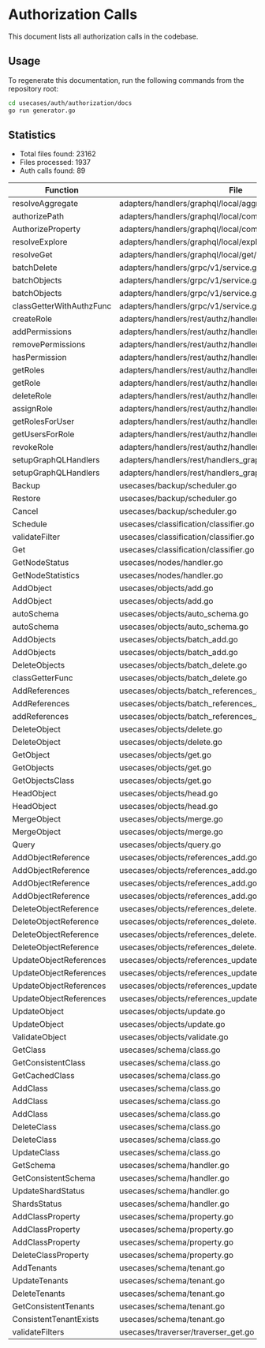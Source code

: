 # Authorization Calls
This document lists all authorization calls in the codebase.
## Usage
To regenerate this documentation, run the following commands from the repository root:
```bash
cd usecases/auth/authorization/docs
go run generator.go
```
## Statistics
- Total files found: 23162
- Files processed: 1937
- Auth calls found: 89

| Function | File | Verb | Resource |
|----------|------|------|-----------|
| resolveAggregate | adapters/handlers/graphql/local/aggregate/resolver.go | READ | ShardsData |
| authorizePath | adapters/handlers/graphql/local/common_filters/authz.go | READ | CollectionsData |
| AuthorizeProperty | adapters/handlers/graphql/local/common_filters/authz.go | READ | CollectionsData |
| resolveExplore | adapters/handlers/graphql/local/explore/concepts_resolver.go | READ | CollectionsData |
| resolveGet | adapters/handlers/graphql/local/get/class_builder_fields.go | READ | ShardsData |
| batchDelete | adapters/handlers/grpc/v1/service.go | DELETE | ShardsData |
| batchObjects | adapters/handlers/grpc/v1/service.go | UPDATE | ShardsData |
| batchObjects | adapters/handlers/grpc/v1/service.go | CREATE | ShardsData |
| classGetterWithAuthzFunc | adapters/handlers/grpc/v1/service.go | READ | Collections |
| createRole | adapters/handlers/rest/authz/handlers_authz.go | CREATE | Roles |
| addPermissions | adapters/handlers/rest/authz/handlers_authz.go | UPDATE | Roles |
| removePermissions | adapters/handlers/rest/authz/handlers_authz.go | UPDATE | Roles |
| hasPermission | adapters/handlers/rest/authz/handlers_authz.go | READ | Roles |
| getRoles | adapters/handlers/rest/authz/handlers_authz.go | READ | Roles |
| getRole | adapters/handlers/rest/authz/handlers_authz.go | READ | Roles |
| deleteRole | adapters/handlers/rest/authz/handlers_authz.go | DELETE | Roles |
| assignRole | adapters/handlers/rest/authz/handlers_authz.go | UPDATE | Roles |
| getRolesForUser | adapters/handlers/rest/authz/handlers_authz.go | READ | Roles |
| getUsersForRole | adapters/handlers/rest/authz/handlers_authz.go | READ | Roles |
| revokeRole | adapters/handlers/rest/authz/handlers_authz.go | UPDATE | Roles |
| setupGraphQLHandlers | adapters/handlers/rest/handlers_graphql.go | READ | CollectionsMetadata |
| setupGraphQLHandlers | adapters/handlers/rest/handlers_graphql.go | READ | Collections |
| Backup | usecases/backup/scheduler.go | CREATE | Backups |
| Restore | usecases/backup/scheduler.go | CREATE | Backups |
| Cancel | usecases/backup/scheduler.go | DELETE | Backups |
| Schedule | usecases/classification/classifier.go | UPDATE | CollectionsMetadata |
| validateFilter | usecases/classification/classifier.go | READ | CollectionsMetadata |
| Get | usecases/classification/classifier.go | READ | CollectionsMetadata |
| GetNodeStatus | usecases/nodes/handler.go | READ | Nodes |
| GetNodeStatistics | usecases/nodes/handler.go | READ | Cluster |
| AddObject | usecases/objects/add.go | CREATE | ShardsData |
| AddObject | usecases/objects/add.go | READ | CollectionsMetadata |
| autoSchema | usecases/objects/auto_schema.go | CREATE | CollectionsMetadata |
| autoSchema | usecases/objects/auto_schema.go | UPDATE | CollectionsMetadata |
| AddObjects | usecases/objects/batch_add.go | UPDATE | ShardsData |
| AddObjects | usecases/objects/batch_add.go | CREATE | ShardsData |
| DeleteObjects | usecases/objects/batch_delete.go | DELETE | ShardsData |
| classGetterFunc | usecases/objects/batch_delete.go | READ | Collections |
| AddReferences | usecases/objects/batch_references_add.go | UPDATE | pathsData |
| AddReferences | usecases/objects/batch_references_add.go | READ | pathsMetadata |
| addReferences | usecases/objects/batch_references_add.go | READ | mtTargetPaths |
| DeleteObject | usecases/objects/delete.go | DELETE | Objects |
| DeleteObject | usecases/objects/delete.go | READ | CollectionsMetadata |
| GetObject | usecases/objects/get.go | READ | Objects |
| GetObjects | usecases/objects/get.go | READ | Objects |
| GetObjectsClass | usecases/objects/get.go | READ | Objects |
| HeadObject | usecases/objects/head.go | READ | Objects |
| HeadObject | usecases/objects/head.go | READ | CollectionsMetadata |
| MergeObject | usecases/objects/merge.go | UPDATE | Objects |
| MergeObject | usecases/objects/merge.go | READ | CollectionsMetadata |
| Query | usecases/objects/query.go | READ | CollectionsMetadata |
| AddObjectReference | usecases/objects/references_add.go | UPDATE | ShardsData |
| AddObjectReference | usecases/objects/references_add.go | READ | CollectionsMetadata |
| AddObjectReference | usecases/objects/references_add.go | READ | Collections |
| AddObjectReference | usecases/objects/references_add.go | READ | CollectionsMetadata |
| DeleteObjectReference | usecases/objects/references_delete.go | UPDATE | ShardsData |
| DeleteObjectReference | usecases/objects/references_delete.go | READ | CollectionsMetadata |
| DeleteObjectReference | usecases/objects/references_delete.go | READ | CollectionsData |
| DeleteObjectReference | usecases/objects/references_delete.go | READ | CollectionsMetadata |
| UpdateObjectReferences | usecases/objects/references_update.go | UPDATE | ShardsData |
| UpdateObjectReferences | usecases/objects/references_update.go | READ | CollectionsMetadata |
| UpdateObjectReferences | usecases/objects/references_update.go | READ | Collections |
| UpdateObjectReferences | usecases/objects/references_update.go | READ | CollectionsMetadata |
| UpdateObject | usecases/objects/update.go | UPDATE | Objects |
| UpdateObject | usecases/objects/update.go | READ | CollectionsMetadata |
| ValidateObject | usecases/objects/validate.go | READ | Objects |
| GetClass | usecases/schema/class.go | READ | CollectionsMetadata |
| GetConsistentClass | usecases/schema/class.go | READ | CollectionsMetadata |
| GetCachedClass | usecases/schema/class.go | READ | CollectionsMetadata |
| AddClass | usecases/schema/class.go | CREATE | CollectionsMetadata |
| AddClass | usecases/schema/class.go | READ | CollectionsMetadata |
| AddClass | usecases/schema/class.go | READ | CollectionsMetadata |
| DeleteClass | usecases/schema/class.go | DELETE | CollectionsMetadata |
| DeleteClass | usecases/schema/class.go | READ | CollectionsMetadata |
| UpdateClass | usecases/schema/class.go | UPDATE | CollectionsMetadata |
| GetSchema | usecases/schema/handler.go | READ | CollectionsMetadata |
| GetConsistentSchema | usecases/schema/handler.go | READ | CollectionsMetadata |
| UpdateShardStatus | usecases/schema/handler.go | UPDATE | ShardsMetadata |
| ShardsStatus | usecases/schema/handler.go | READ | ShardsMetadata |
| AddClassProperty | usecases/schema/property.go | UPDATE | CollectionsMetadata |
| AddClassProperty | usecases/schema/property.go | READ | CollectionsMetadata |
| AddClassProperty | usecases/schema/property.go | READ | CollectionsMetadata |
| DeleteClassProperty | usecases/schema/property.go | UPDATE | CollectionsMetadata |
| AddTenants | usecases/schema/tenant.go | CREATE | ShardsMetadata |
| UpdateTenants | usecases/schema/tenant.go | UPDATE | ShardsMetadata |
| DeleteTenants | usecases/schema/tenant.go | DELETE | ShardsMetadata |
| GetConsistentTenants | usecases/schema/tenant.go | READ | ShardsMetadata |
| ConsistentTenantExists | usecases/schema/tenant.go | READ | ShardsMetadata |
| validateFilters | usecases/traverser/traverser_get.go | READ | CollectionsMetadata |
